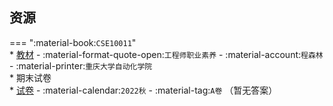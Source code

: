 ## 资源  
=== ":material-book:`CSE10011`"  
    * [教材](https://api.mir6.com/api/lanzou?url=https://cqu-openlib.lanzout.com/ixr8q2ifqxch&down=true) - :material-format-quote-open:`工程师职业素养` - :material-account:`程森林` - :material-printer:`重庆大学自动化学院`  
    * 期末试卷  
        * [试卷](https://api.mir6.com/api/lanzou?url=https://cqu-openlib.lanzout.com/iWxiu2ifpwad&down=true) - :material-calendar:`2022秋` - :material-tag:`A卷` （暂无答案）  